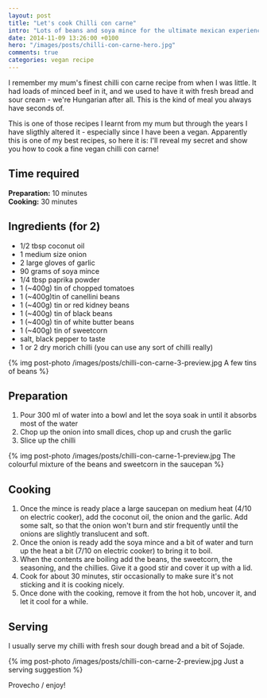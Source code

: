 ```yaml
---
layout: post
title: "Let's cook Chilli con carne"
intro: "Lots of beans and soya mince for the ultimate mexican experience"
date: 2014-11-09 13:26:00 +0100
hero: "/images/posts/chilli-con-carne-hero.jpg"
comments: true
categories: vegan recipe
---
```


<p class="post-intro">I remember my mum's finest chilli con carne recipe from when I was little. It had loads of minced beef in it, and we used to have it with fresh bread and sour cream - we're Hungarian after all. This is the kind of meal you always have seconds of.</p>

This is one of those recipes I learnt from my mum but through the years I have sligthly altered it - especially since I have been a vegan. Apparently this is one of my best recipes, so here it is: I'll reveal my secret and show you how to cook a fine vegan chilli con carne!

## Time required

**Preparation:**	 	10 minutes	
**Cooking:**	 		30 minutes

## Ingredients (for 2)

* 1/2 tbsp coconut oil
* 1 medium size onion
* 2 large gloves of garlic
* 90 grams of soya mince
* 1/4 tbsp paprika powder
* 1 (~400g) tin of chopped tomatoes
* 1 (~400g)tin of canellini beans
* 1 (~400g) tin or red kidney beans
* 1 (~400g) tin of black beans
* 1 (~400g) tin of white butter beans
* 1 (~400g) tin of sweetcorn
* salt, black pepper to taste
* 1 or 2 dry morich chilli (you can use any sort of chilli really)

{% img post-photo /images/posts/chilli-con-carne-3-preview.jpg A few tins of beans %}


## Preparation

1. Pour 300 ml of water into a bowl and let the soya soak in until it absorbs most of the water
2. Chop up the onion into small dices, chop up and crush the garlic
3. Slice up the chilli

{% img post-photo /images/posts/chilli-con-carne-1-preview.jpg The colourful mixture of the beans and sweetcorn in the saucepan %}

## Cooking

1. Once the mince is ready place a large saucepan on medium heat (4/10 on electric cooker), add the coconut oil, the onion and the garlic. Add some salt, so that the onion won't burn and stir frequently until the onions are slightly translucent and soft.
2. Once the onion is ready add the soya mince and a bit of water and turn up the heat a bit (7/10 on electric cooker) to bring it to boil.
3. When the contents are boiling add the beans, the sweetcorn, the seasoning, and the chillies. Give it a good stir and cover it up with a lid.
4. Cook for about 30 minutes, stir occasionally to make sure it's not sticking and it is cooking nicely.
5. Once done with the cooking, remove it from the hot hob, uncover it, and let it cool for a while.

## Serving

I usually serve my chilli with fresh sour dough bread and a bit of Sojade.

{% img post-photo /images/posts/chilli-con-carne-2-preview.jpg Just a serving suggestion %}

Provecho / enjoy!
